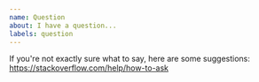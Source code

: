 ```yaml
---
name: Question
about: I have a question...
labels: question
---
```


If you're not exactly sure what to say, here are some suggestions: https://stackoverflow.com/help/how-to-ask
